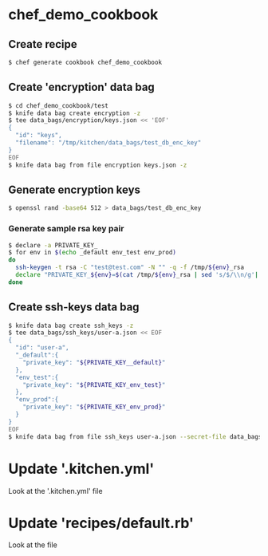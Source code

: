 # chef_demo_cookbook

## Create recipe
```bash
$ chef generate cookbook chef_demo_cookbook
```

## Create 'encryption' data bag
```bash
$ cd chef_demo_cookbook/test
$ knife data bag create encryption -z
$ tee data_bags/encryption/keys.json << 'EOF'
{
  "id": "keys",
  "filename": "/tmp/kitchen/data_bags/test_db_enc_key"
}
EOF
$ knife data bag from file encryption keys.json -z
```

## Generate encryption keys
```bash
$ openssl rand -base64 512 > data_bags/test_db_enc_key
```

### Generate sample rsa key pair
```bash
$ declare -a PRIVATE_KEY_
$ for env in $(echo _default env_test env_prod)
do
  ssh-keygen -t rsa -C "test@test.com" -N "" -q -f /tmp/${env}_rsa
  declare "PRIVATE_KEY_${env}=$(cat /tmp/${env}_rsa | sed 's/$/\\n/g'| tr -d '\r\n')"
done
```

## Create ssh-keys data bag
```bash
$ knife data bag create ssh_keys -z
$ tee data_bags/ssh_keys/user-a.json << EOF
{
  "id": "user-a",
  "_default":{
    "private_key": "${PRIVATE_KEY__default}"
  },
  "env_test":{
    "private_key": "${PRIVATE_KEY_env_test}"
  },
  "env_prod":{
    "private_key": "${PRIVATE_KEY_env_prod}"
  }
}
EOF
$ knife data bag from file ssh_keys user-a.json --secret-file data_bags/test_db_enc_key -z
```

# Update '.kitchen.yml'
Look at the '.kitchen.yml' file

# Update 'recipes/default.rb'
Look at the file
